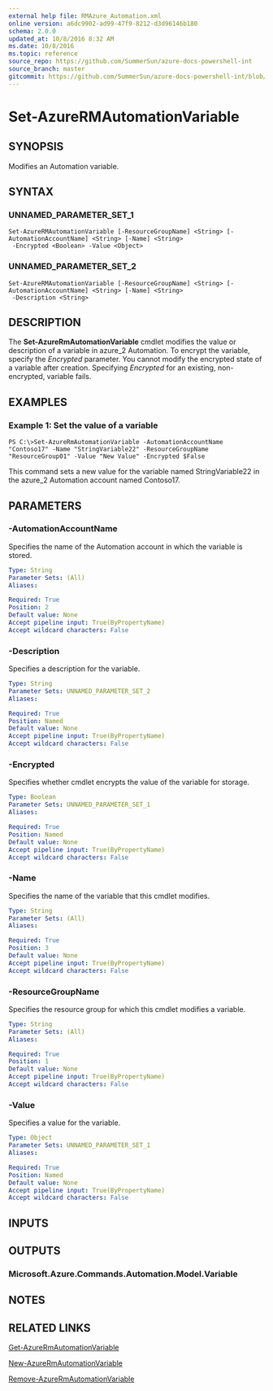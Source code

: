```yaml
---
external help file: RMAzure_Automation.xml
online version: a6dc9902-ad99-47f9-8212-d3d96146b180
schema: 2.0.0
updated_at: 10/8/2016 8:32 AM
ms.date: 10/8/2016
ms.topic: reference
source_repo: https://github.com/SummerSun/azure-docs-powershell-int
source_branch: master
gitcommit: https://github.com/SummerSun/azure-docs-powershell-int/blob/3c5913303624ba7a7970d6758aac68ea04359cee/azureps-cmdlets-docs/Resource%20Manager/v1.0/AzureRM.Automation/Set-AzureRMAutomationVariable.md
---
```


# Set-AzureRMAutomationVariable
## SYNOPSIS
Modifies an Automation variable.

## SYNTAX

### UNNAMED_PARAMETER_SET_1
```
Set-AzureRMAutomationVariable [-ResourceGroupName] <String> [-AutomationAccountName] <String> [-Name] <String>
 -Encrypted <Boolean> -Value <Object>
```

### UNNAMED_PARAMETER_SET_2
```
Set-AzureRMAutomationVariable [-ResourceGroupName] <String> [-AutomationAccountName] <String> [-Name] <String>
 -Description <String>
```

## DESCRIPTION
The **Set-AzureRmAutomationVariable** cmdlet modifies the value or description of a variable in azure_2 Automation.
To encrypt the variable, specify the *Encrypted* parameter.
You cannot modify the encrypted state of a variable after creation.
Specifying *Encrypted* for an existing, non-encrypted, variable fails.

## EXAMPLES

### Example 1: Set the value of a variable
```
PS C:\>Set-AzureRmAutomationVariable -AutomationAccountName "Contoso17" -Name "StringVariable22" -ResourceGroupName "ResourceGroup01" -Value "New Value" -Encrypted $False
```

This command sets a new value for the variable named StringVariable22 in the azure_2 Automation account named Contoso17.

## PARAMETERS

### -AutomationAccountName
Specifies the name of the Automation account in which the variable is stored.

```yaml
Type: String
Parameter Sets: (All)
Aliases: 

Required: True
Position: 2
Default value: None
Accept pipeline input: True(ByPropertyName)
Accept wildcard characters: False
```

### -Description
Specifies a description for the variable.

```yaml
Type: String
Parameter Sets: UNNAMED_PARAMETER_SET_2
Aliases: 

Required: True
Position: Named
Default value: None
Accept pipeline input: True(ByPropertyName)
Accept wildcard characters: False
```

### -Encrypted
Specifies whether cmdlet encrypts the value of the variable for storage.

```yaml
Type: Boolean
Parameter Sets: UNNAMED_PARAMETER_SET_1
Aliases: 

Required: True
Position: Named
Default value: None
Accept pipeline input: True(ByPropertyName)
Accept wildcard characters: False
```

### -Name
Specifies the name of the variable that this cmdlet modifies.

```yaml
Type: String
Parameter Sets: (All)
Aliases: 

Required: True
Position: 3
Default value: None
Accept pipeline input: True(ByPropertyName)
Accept wildcard characters: False
```

### -ResourceGroupName
Specifies the resource group for which this cmdlet modifies a variable.

```yaml
Type: String
Parameter Sets: (All)
Aliases: 

Required: True
Position: 1
Default value: None
Accept pipeline input: True(ByPropertyName)
Accept wildcard characters: False
```

### -Value
Specifies a value for the variable.

```yaml
Type: Object
Parameter Sets: UNNAMED_PARAMETER_SET_1
Aliases: 

Required: True
Position: Named
Default value: None
Accept pipeline input: True(ByPropertyName)
Accept wildcard characters: False
```

## INPUTS

## OUTPUTS

### Microsoft.Azure.Commands.Automation.Model.Variable

## NOTES

## RELATED LINKS

[Get-AzureRmAutomationVariable](a6dc9902-ad99-47f9-8212-d3d96146b180)

[New-AzureRmAutomationVariable](4103a716-9567-4836-b522-d2484452a60e)

[Remove-AzureRmAutomationVariable](c154838a-0b3d-4347-96a5-31ac572b329c)

